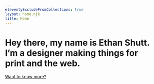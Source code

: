 ```yaml
---
eleventyExcludeFromCollections: true
layout: home.njk
title: Home
---
```

# Hey there, my name is Ethan Shutt. I’m a designer making things for print and the web.
[Want to know more?](/personal/)
